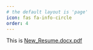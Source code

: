 ```yaml
---
# the default layout is 'page'
icon: fas fa-info-circle
order: 4
---
```


This is [New_Resume.docx.pdf](https://github.com/user-attachments/files/16760501/New_Resume.docx.pdf)
